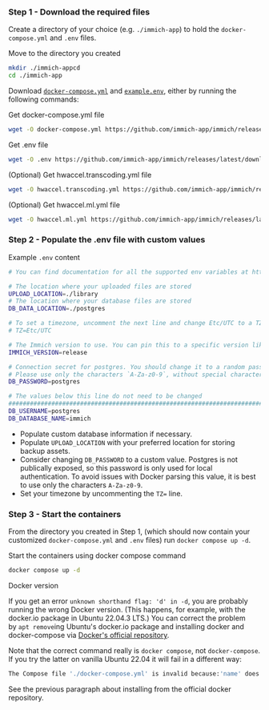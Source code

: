 ### Step 1 - Download the required files[​](https://immich.app/docs/install/docker-compose#step-1---download-the-required-files "Direct link to Step 1 - Download the required files")

Create a directory of your choice (e.g. `./immich-app`) to hold the `docker-compose.yml` and `.env` files.

Move to the directory you created

```sh
mkdir ./immich-appcd 
cd ./immich-app
```

Download [`docker-compose.yml`](https://github.com/immich-app/immich/releases/latest/download/docker-compose.yml) and [`example.env`](https://github.com/immich-app/immich/releases/latest/download/example.env), either by running the following commands:

Get docker-compose.yml file

```sh
wget -O docker-compose.yml https://github.com/immich-app/immich/releases/latest/download/docker-compose.yml
```

Get .env file

```sh
wget -O .env https://github.com/immich-app/immich/releases/latest/download/example.env
```

(Optional) Get hwaccel.transcoding.yml file

```sh
wget -O hwaccel.transcoding.yml https://github.com/immich-app/immich/releases/latest/download/hwaccel.transcoding.yml
```

(Optional) Get hwaccel.ml.yml file

```sh
wget -O hwaccel.ml.yml https://github.com/immich-app/immich/releases/latest/download/hwaccel.ml.yml
```

### Step 2 - Populate the .env file with custom values[​](https://immich.app/docs/install/docker-compose#step-2---populate-the-env-file-with-custom-values "Direct link to Step 2 - Populate the .env file with custom values")

Example `.env` content

```sh
# You can find documentation for all the supported env variables at https://immich.app/docs/install/environment-variables

# The location where your uploaded files are stored
UPLOAD_LOCATION=./library
# The location where your database files are stored
DB_DATA_LOCATION=./postgres

# To set a timezone, uncomment the next line and change Etc/UTC to a TZ identifier from this list: https://en.wikipedia.org/wiki/List_of_tz_database_time_zones#List
# TZ=Etc/UTC

# The Immich version to use. You can pin this to a specific version like "v1.71.0"
IMMICH_VERSION=release

# Connection secret for postgres. You should change it to a random password
# Please use only the characters `A-Za-z0-9`, without special characters or spaces
DB_PASSWORD=postgres

# The values below this line do not need to be changed
###################################################################################
DB_USERNAME=postgres
DB_DATABASE_NAME=immich
```

- Populate custom database information if necessary.
- Populate `UPLOAD_LOCATION` with your preferred location for storing backup assets.
- Consider changing `DB_PASSWORD` to a custom value. Postgres is not publically exposed, so this password is only used for local authentication. To avoid issues with Docker parsing this value, it is best to use only the characters `A-Za-z0-9`.
- Set your timezone by uncommenting the `TZ=` line.
### Step 3 - Start the containers[​](https://immich.app/docs/install/docker-compose#step-3---start-the-containers "Direct link to Step 3 - Start the containers")

From the directory you created in Step 1, (which should now contain your customized `docker-compose.yml` and `.env` files) run `docker compose up -d`.

Start the containers using docker compose command

```sh
docker compose up -d
```

Docker version

If you get an error `unknown shorthand flag: 'd' in -d`, you are probably running the wrong Docker version. (This happens, for example, with the docker.io package in Ubuntu 22.04.3 LTS.) You can correct the problem by `apt remove`ing Ubuntu's docker.io package and installing docker and docker-compose via [Docker's official repository](https://docs.docker.com/engine/install/ubuntu/#install-using-the-repository).

Note that the correct command really is `docker compose`, not `docker-compose`. If you try the latter on vanilla Ubuntu 22.04 it will fail in a different way:

```sh
The Compose file './docker-compose.yml' is invalid because:'name' does not match any of the regexes: '^x-'
```

See the previous paragraph about installing from the official docker repository.
